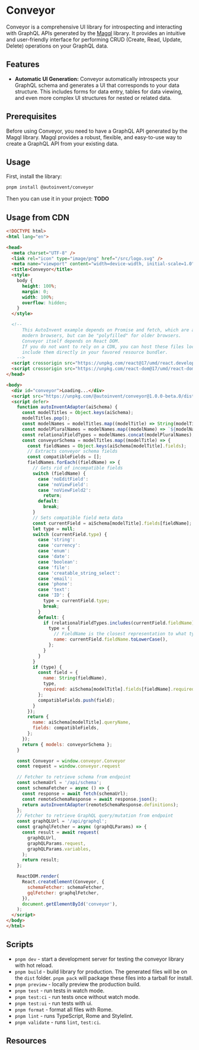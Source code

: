 # Conveyor

Conveyor is a comprehensive UI library for introspecting and interacting with GraphQL APIs generated by the [Magql](https://github.com/autoinvent/magql) library. It provides an intuitive and user-friendly interface for performing CRUD (Create, Read, Update, Delete) operations on your GraphQL data.

## Features

- **Automatic UI Generation:** Conveyor automatically introspects your GraphQL schema and generates a UI that corresponds to your data structure. This includes forms for data entry, tables for data viewing, and even more complex UI structures for nested or related data.

## Prerequisites

Before using Conveyor, you need to have a GraphQL API generated by the Magql library. Magql provides a robust, flexible, and easy-to-use way to create a GraphQL API from your existing data.

## Usage

First, install the library:

```bash
pnpm install @autoinvent/conveyor
```

Then you can use it in your project:
**TODO**

## Usage from CDN

```html
<!DOCTYPE html>
<html lang="en">

<head>
  <meta charset="UTF-8" />
  <link rel="icon" type="image/png" href="/src/logo.svg" />
  <meta name="viewport" content="width=device-width, initial-scale=1.0" />
  <title>Conveyor</title>
  <style>
    body {
      height: 100%;
      margin: 0;
      width: 100%;
      overflow: hidden;
    }
  </style>

  <!--
      This AutoInvent example depends on Promise and fetch, which are available in
      modern browsers, but can be "polyfilled" for older browsers.
      Conveyor itself depends on React DOM.
      If you do not want to rely on a CDN, you can host these files locally or
      include them directly in your favored resource bundler.
    -->
  <script crossorigin src="https://unpkg.com/react@17/umd/react.development.js"></script>
  <script crossorigin src="https://unpkg.com/react-dom@17/umd/react-dom.development.js"></script>
</head>

<body>
  <div id="conveyor">Loading...</div>
  <script src="https://unpkg.com/@autoinvent/conveyor@1.0.0-beta.0/dist/conveyor.umd.js"></script>
  <script defer>
    function autoInventAdapter(aiSchema) {
      const modelTitles = Object.keys(aiSchema);
      modelTitles.pop();
      const modelNames = modelTitles.map((modelTitle) => String(modelTitle).toLowerCase());
      const modelPluralNames = modelNames.map((modelName) => `${modelName}s`);
      const relationalFieldTypes = modelNames.concat(modelPluralNames);
      const conveyorSchema = modelTitles.map((modelTitle) => {
        const fieldNames = Object.keys(aiSchema[modelTitle].fields);
        // Extracts conveyor schema fields
        const compatibleFields = [];
        fieldNames.forEach((fieldName) => {
          // Gets rid of incompatible fields
          switch (fieldName) {
            case 'noEditField':
            case 'noViewField':
            case 'noViewField2':
              return;
            default:
              break;
          }
          // Sets compatible field meta data
          const currentField = aiSchema[modelTitle].fields[fieldName];
          let type = null;
          switch (currentField.type) {
            case 'string':
            case 'currency':
            case 'enum':
            case 'date':
            case 'boolean':
            case 'file':
            case 'creatable_string_select':
            case 'email':
            case 'phone':
            case 'text':
            case 'ID': {
              type = currentField.type;
              break;
            }
            default: {
              if (relationalFieldTypes.includes(currentField.fieldName)) {
                type = {
                  // FieldName is the closest representation to what type should be
                  name: currentField.fieldName.toLowerCase(),
                };
              }
            }
          }
          if (type) {
            const field = {
              name: String(fieldName),
              type,
              required: aiSchema[modelTitle].fields[fieldName].required,
            };
            compatibleFields.push(field);
          }
        });
        return {
          name: aiSchema[modelTitle].queryName,
          fields: compatibleFields,
        };
      });
      return { models: conveyorSchema };
    }

    const Conveyor = window.conveyor.Conveyor
    const request = window.conveyor.request

    // Fetcher to retrieve schema from endpoint
    const schemaUrl = '/api/schema';
    const schemaFetcher = async () => {
      const response = await fetch(schemaUrl);
      const remoteSchemaResponse = await response.json();
      return autoInventAdapter(remoteSchemaResponse.definitions);
    };
    // Fetcher to retrieve GraphQL query/mutation from endpoint
    const graphQLUrl = '/api/graphql';
    const graphqlFetcher = async (graphQLParams) => {
      const result = await request(
        graphQLUrl,
        graphQLParams.request,
        graphQLParams.variables,
      );
      return result;
    };

    ReactDOM.render(
      React.createElement(Conveyor, {
        schemaFetcher: schemaFetcher,
        gqlFetcher: graphqlFetcher,
      }),
      document.getElementById('conveyor'),
    );
  </script>
</body>
</html>
```

## Scripts

- `pnpm dev` - start a development server for testing the conveyor library with hot reload.
- `pnpm build` - build library for production. The generated files will be on the `dist` folder. `pnpm pack` will package these files into a tarball for install.
- `pnpm preview` - locally preview the production build.
- `pnpm test` - run tests in watch mode.
- `pnpm test:ci` - run tests once without watch mode.
- `pnpm test:ui` - run tests with ui.
- `pnpm format` - format all files with Rome.
- `pnpm lint` - runs TypeScript, Rome and Stylelint.
- `pnpm validate` - runs `lint`, `test:ci`.

## Resources
